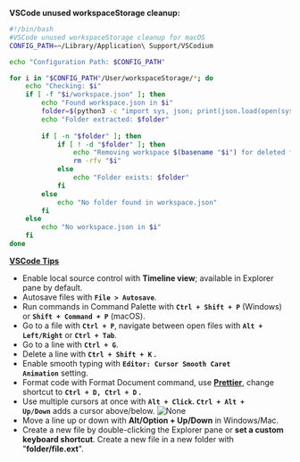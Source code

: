 

**VSCode unused workspaceStorage cleanup:**
```sh
#!/bin/bash
#VSCode unused workspaceStorage cleanup for macOS
CONFIG_PATH=~/Library/Application\ Support/VSCodium

echo "Configuration Path: $CONFIG_PATH"

for i in "$CONFIG_PATH"/User/workspaceStorage/*; do
    echo "Checking: $i"
    if [ -f "$i/workspace.json" ]; then
        echo "Found workspace.json in $i"
        folder=$(python3 -c "import sys, json; print(json.load(open(sys.argv[1]))['folder'])" "$i/workspace.json" 2>/dev/null | sed 's#^file://##;s/+/ /g;s/%\(..\)/\\x\1/g;')
        echo "Folder extracted: $folder"
        
        if [ -n "$folder" ]; then
            if [ ! -d "$folder" ]; then
                echo "Removing workspace $(basename "$i") for deleted folder $folder of size $(du -sh "$i" | cut -f1)"
                rm -rfv "$i"
            else
                echo "Folder exists: $folder"
            fi
        else
            echo "No folder found in workspace.json"
        fi
    else
        echo "No workspace.json in $i"
    fi
done

```


[**VSCode Tips**](https://www.freedium.cfd/https://medium.com/coding-beauty/vscode-tips-tricks-98c6e2258626)

- Enable local source control with **Timeline view**; available in Explorer pane by default.
- Autosave files with **`File > Autosave`**.
- Run commands in Command Palette with **`Ctrl + Shift + P`** (Windows) or **`Shift + Command + P`** (macOS).
- Go to a file with **`Ctrl + P`**, navigate between open files with **`Alt + Left/Right`** or **`Ctrl + Tab`**.
- Go to a line with **`Ctrl + G`**.
- Delete a line with **`Ctrl + Shift + K` .**
- Enable smooth typing with **`Editor: Cursor Smooth Caret Animation`** setting.
- Format code with Format Document command, use **[Prettier](https://marketplace.visualstudio.com/items?itemName=esbenp.prettier-vscode)**, change shortcut to **`Ctrl + D, Ctrl + D` .**
- Use multiple cursors at once with **`Alt + Click`. `Ctrl + Alt + Up/Down`** adds a cursor above/below.
 ![None](https://miro.medium.com/v2/resize:fit:700/0*nINwKqOF3Lgn8qbk.gif)
- Move a line up or down with **Alt/Option + Up/Down** in Windows/Mac.
- Create a new file by double-clicking the Explorer pane or **set a custom keyboard shortcut**. Create a new file in a new folder with "**folder/file.ext**".